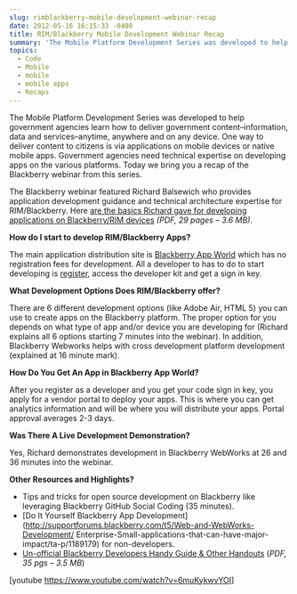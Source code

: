 ```yaml
---
slug: rimblackberry-mobile-development-webinar-recap
date: 2012-05-16 16:15:33 -0400
title: RIM/Blackberry Mobile Development Webinar Recap
summary: 'The Mobile Platform Development Series was developed to help government agencies learn how to deliver government content&#8211;information, data and services&#8211;anytime, anywhere and on any device. One way to deliver content to citizens is via applications on mobile devices or native mobile apps. Government agencies need technical expertise on developing apps on the various platforms. Today we bring'
topics:
  - Code
  - Mobile
  - mobile
  - mobile apps
  - Recaps
---
```


The Mobile Platform Development Series was developed to help government agencies learn how to deliver government content&#8211;information, data and services&#8211;anytime, anywhere and on any device. One way to deliver content to citizens is via applications on mobile devices or native mobile apps. Government agencies need technical expertise on developing apps on the various platforms. Today we bring you a recap of the Blackberry webinar from this series.

The Blackberry webinar featured Richard Balsewich who provides application development guidance and technical architecture expertise for RIM/Blackberry. Here [are the basics Richard gave for developing applications on Blackberry/RIM devices](https://s3.amazonaws.com/digitalgov/_legacy-img/2012/05/mobile-platform-blackberry-slides.pdf) _(PDF, 29 pages &#8211; 3.6 MB)_.

<p style="text-align: left">
  <strong>How do I start to develop RIM/Blackberry Apps? </strong>
</p>

The main application distribution site is [Blackberry App World](http://appworld.blackberry.com/webstore/?) which has no registration fees for development. All a developer to has to do to start developing is [register](https://appworld.blackberry.com/isvportal/), access the developer kit and get a sign in key.

**What Development Options Does RIM/Blackberry offer?**

There are 6 different development options (like Adobe Air, HTML 5) you can use to create apps on the Blackberry platform. The proper option for you depends on what type of app and/or device you are developing for (Richard explains all 6 options starting 7 minutes into the webinar). In addition, Blackberry Webworks helps with cross development platform development (explained at 16 minute mark).

**How Do You Get An App in Blackberry App World?**

After you register as a developer and you get your code sign in key, you apply for a vendor portal to deploy your apps. This is where you can get analytics information and will be where you will distribute your apps. Portal approval averages 2-3 days.

**Was There A Live Development Demonstration?** 

Yes, Richard demonstrates development in Blackberry WebWorks at 26 and 36 minutes into the webinar.

**Other Resources and Highlights?**

  * Tips and tricks for open source development on Blackberry like leveraging Blackberry GitHub Social Coding (35 minutes).
  * [Do It Yourself Blackberry App Development](http://supportforums.blackberry.com/t5/Web-and-WebWorks-Development/ Enterprise-Small-applications-that-can-have-major-impact/ta-p/1189179) for non-developers.
  * [Un-official Blackberry Developers Handy Guide & Other Handouts](https://s3.amazonaws.com/digitalgov/_legacy-img/2012/05/mobile-platform-blackberry-devloper-guide.pdf) (_PDF, 35 pgs &#8211; 3.5 MB_)

[youtube https://www.youtube.com/watch?v=6muKykwvYOI]